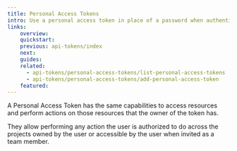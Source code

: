 ```yaml
---
title: Personal Access Tokens
intro: Use a personal access token in place of a password when authenticating to Devopness API.
links:
    overview:
    quickstart:
    previous: api-tokens/index
    next:
    guides:
    related:
      - api-tokens/personal-access-tokens/list-personal-access-tokens
      - api-tokens/personal-access-tokens/add-personal-access-token
    featured:
---
```


A Personal Access Token has the same capabilities to access resources and perform actions on those resources that the owner of the token has.

They allow performing any action the user is authorized to do across the projects owned by the user or accessible by the user when invited as a team member.
